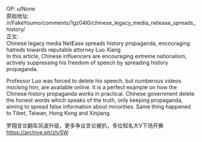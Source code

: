 
OP: u/None  
原始地址: /r/FakeYoumo/comments/1gz04l0/chinese_legacy_media_netease_spreads_history/  
正文:  
Chinese legacy media NetEase spreads history propaganda, encouraging hatreds towards reputable attorney Luo Xiang   
In this article, Chinese influencers are encouraging extreme nationalism, actively suppressing his freedom of speech by spreading history propaganda.  

Professor Luo was forced to delete his speech, but numberous videos mocking him, are available online. It is a perfect example on how the Chinese history propaganda works in practical. Chinese government delete the honest words which speaks of the truth, only keeping propaganda, aiming to spread false information about minorities. Same thing happened to Tibet, Taiwan, Hong Kong and Xinjiang.

罗翔言论翻车风波升级，更多争议言论被扒，多位知名大V下场开撕  
https://archive.ph/zIvSW  

